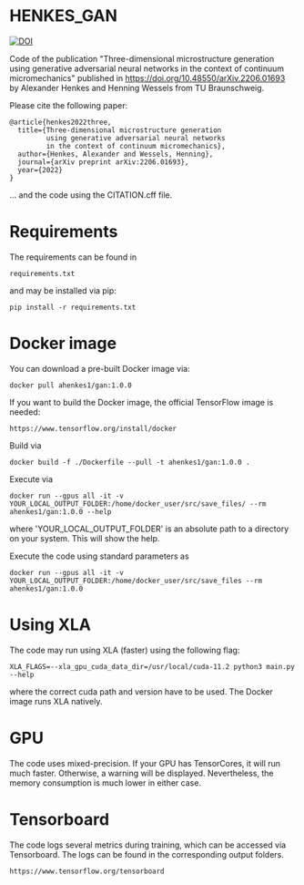 # HENKES_GAN

[![DOI](https://zenodo.org/badge/DOI/10.5281/zenodo.6924532.svg)](https://doi.org/10.5281/zenodo.6924532)

Code of the publication "Three-dimensional microstructure generation using 
generative adversarial neural networks in the context of continuum 
micromechanics" published in 
https://doi.org/10.48550/arXiv.2206.01693 by 
Alexander Henkes and Henning Wessels from TU Braunschweig.

Please cite the following paper:

    @article{henkes2022three,
      title={Three-dimensional microstructure generation 
             using generative adversarial neural networks 
             in the context of continuum micromechanics},
      author={Henkes, Alexander and Wessels, Henning},
      journal={arXiv preprint arXiv:2206.01693},
      year={2022}
    }

... and the code using the CITATION.cff file.

# Requirements
The requirements can be found in
    
    requirements.txt

and may be installed via pip:

    pip install -r requirements.txt

# Docker image
You can download a pre-built Docker image via:

    docker pull ahenkes1/gan:1.0.0

If you want to build the Docker image, the official TensorFlow image is needed:

    https://www.tensorflow.org/install/docker

Build via

    docker build -f ./Dockerfile --pull -t ahenkes1/gan:1.0.0 .

Execute via

    docker run --gpus all -it -v YOUR_LOCAL_OUTPUT_FOLDER:/home/docker_user/src/save_files/ --rm ahenkes1/gan:1.0.0 --help

where 'YOUR_LOCAL_OUTPUT_FOLDER' is an absolute path to a directory on your 
system. This will show the help.

Execute the code using standard parameters as

    docker run --gpus all -it -v YOUR_LOCAL_OUTPUT_FOLDER:/home/docker_user/src/save_files --rm ahenkes1/gan:1.0.0 

# Using XLA
The code may run using XLA (faster) using the following flag:

    XLA_FLAGS=--xla_gpu_cuda_data_dir=/usr/local/cuda-11.2 python3 main.py --help

where the correct cuda path and version have to be used.
The Docker image runs XLA natively.

# GPU
The code uses mixed-precision. If your GPU has TensorCores, it will run much 
faster. Otherwise, a warning will be displayed. Nevertheless, the memory 
consumption is much lower in either case.

# Tensorboard
The code logs several metrics during training, which can be accessed via 
Tensorboard. The logs can be found in the corresponding output folders.
    
    https://www.tensorflow.org/tensorboard
